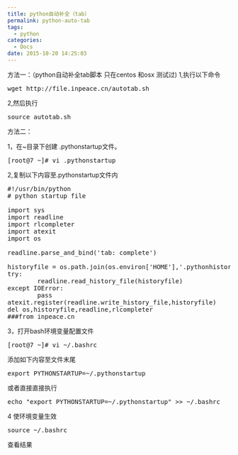 ```yaml
---
title: python自动补全（tab）
permalink: python-auto-tab
tags:
  - python
categories:
  - Docs
date: 2015-10-20 14:25:03
---
```


方法一：（python自动补全tab脚本 只在centos 和osx 测试过)
1,执行以下命令

<pre class="toolbar:1 lang:default decode:true " >wget http://file.inpeace.cn/autotab.sh</pre> 
2,然后执行

<pre class="lang:default decode:true " >source autotab.sh </pre> 

方法二：
<!--more-->

1，在~目录下创建 .pythonstartup文件。

<pre class="lang:default decode:true " >[root@7 ~]# vi .pythonstartup
</pre> 

2,复制以下内容至.pythonstartup文件内

<pre class="theme:eclipse toolbar:1 toolbar-overlay:false lang:python decode:true " >
#!/usr/bin/python 
# python startup file 

import sys
import readline
import rlcompleter
import atexit
import os

readline.parse_and_bind('tab: complete')

historyfile = os.path.join(os.environ['HOME'],'.pythonhistory')
try:
        readline.read_history_file(historyfile)
except IOError:
        pass
atexit.register(readline.write_history_file,historyfile)
del os,historyfile,readline,rlcompleter
###from inpeace.cn</pre> 

3，打开bash环境变量配置文件

<pre class="lang:default decode:true " >[root@7 ~]# vi ~/.bashrc 
</pre> 
添加如下内容至文件末尾

<pre class="lang:default decode:true " >export PYTHONSTARTUP=~/.pythonstartup
</pre> 
或者直接直接执行

<pre class="lang:default decode:true " >echo "export PYTHONSTARTUP=~/.pythonstartup" &gt;&gt; ~/.bashrc
</pre> 

4 使环境变量生效

<pre class="lang:default decode:true " >source ~/.bashrc</pre> 

查看结果